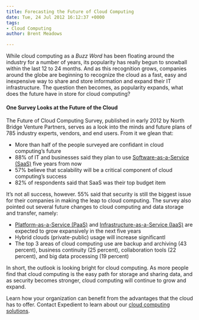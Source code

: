 ```yaml
---
title: Forecasting the Future of Cloud Computing
date: Tue, 24 Jul 2012 16:12:37 +0000
tags:
- Cloud Computing
author: Brent Meadows

---
```

While cloud computing as a _Buzz Word_ has been floating around the industry for a number of years, its popularity has really begun to snowball within the last 12 to 24 months. And as this recognition grows, companies around the globe are beginning to recognize the cloud as a fast, easy and inexpensive way to share and store information and expand their IT infrastructure. The question then becomes, as popularity expands, what does the future have in store for cloud computing?

#### One Survey Looks at the Future of the Cloud

The Future of Cloud Computing Survey, published in early 2012 by North Bridge Venture Partners, serves as a look into the minds and future plans of 785 industry experts, vendors, and end users. From it we glean that:

* More than half of the people surveyed are confidant in cloud computing’s future
* 88% of IT and businesses said they plan to use [Software-as-a-Service (SaaS)](https://www.expedient.com/cloud-computing/infrastructure-as-a-services/) five years from now
* 57% believe that scalability will be a critical component of cloud computing’s success
* 82% of respondents said that SaaS was their top budget item

It’s not all success, however. 55% said that security is still the biggest issue for their companies in making the leap to cloud computing. The survey also pointed out several future changes to cloud computing and data storage and transfer, namely:

* [Platform-as-a-Service (PaaS)](https://www.expedient.com/cloud-computing/infrastructure-as-a-services/) and [Infrastructure-as-a-Service (IaaS)](https://www.expedient.com/cloud-computing/infrastructure-as-a-services/) are expected to grow expansively in the next five years
* Hybrid clouds (private-public) usage will increase significantl
* The top 3 areas of cloud computing use are backup and archiving (43 percent), business continuity (25 percent), collaboration tools (22 percent), and big data processing (19 percent)

In short, the outlook is looking bright for cloud computing. As more people find that cloud computing is the easy path for storage and sharing data, and as security becomes stronger, cloud computing will continue to grow and expand.

Learn how your organization can benefit from the advantages that the cloud has to offer. Contact Expedient to learn about our [cloud computing solutions](https://www.expedient.com/cloud-computing/).